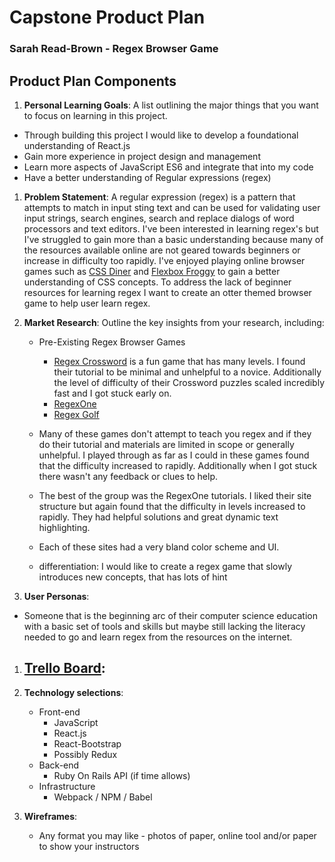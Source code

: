 # Capstone Product Plan
### Sarah Read-Brown - Regex Browser Game

## Product Plan Components
1. __Personal Learning Goals__: A list outlining the major things that you want to focus on learning in this project.
  - Through building this project I would like to develop a foundational understanding of React.js
  - Gain more experience in project design and management
  - Learn more aspects of JavaScript ES6 and integrate that into my code
  - Have a better understanding of Regular expressions (regex)

1. __Problem Statement__: A regular expression (regex) is a pattern that attempts to match in input sting text and can be used for validating user input strings, search engines, search and replace dialogs of word processors and text editors. I've been interested in learning regex's but I've struggled to gain more than a basic understanding because many of the resources available online are not geared towards beginners or increase in difficulty too rapidly. I've enjoyed playing online browser games such as [CSS Diner](https://flukeout.github.io/) and [Flexbox Froggy](http://flexboxfroggy.com/) to gain a better understanding of CSS concepts. To address the lack of beginner resources for learning regex I want to create an otter themed browser game to help user learn regex.

1. __Market Research__: Outline the key insights from your research, including:
    - Pre-Existing Regex Browser Games
      - [Regex Crossword](https://regexcrossword.com/) is a fun game that has many levels. I found their tutorial to be minimal and unhelpful to a novice. Additionally the level of difficulty of their Crossword puzzles scaled incredibly fast and I got stuck early on.
      - [RegexOne](https://regexone.com/)
      - [Regex Golf](http://www.alf.nu/RegexGolf)

    - Many of these games don't attempt to teach you regex and if they do their tutorial and materials are limited in scope or generally unhelpful. I played through as far as I could in these games found that the difficulty increased to rapidly. Additionally when I got stuck there wasn't any feedback or clues to help.
    - The best of the group was the RegexOne tutorials. I liked their site structure but again found that the difficulty in levels increased to rapidly. They had helpful solutions and great dynamic text highlighting.
    - Each of these sites had a very bland color scheme and UI.
    - differentiation: I would like to create a regex game that slowly introduces new concepts, that has lots of hint

1. __User Personas__:
  - Someone that is the beginning arc of their computer science education with a basic set of tools and skills but maybe still lacking the literacy needed to go and learn regex from the resources on the internet. 

1. __[Trello Board](https://trello.com/b/HM7RqCKf/regex-capstone)__:
    -

1. __Technology selections__:
    - Front-end
      - JavaScript
      - React.js
      - React-Bootstrap
      - Possibly Redux
    - Back-end
      - Ruby On Rails API (if time allows)
    - Infrastructure
      - Webpack / NPM / Babel

1. __Wireframes__:
    - Any format you may like - photos of paper, online tool and/or paper to show your instructors
